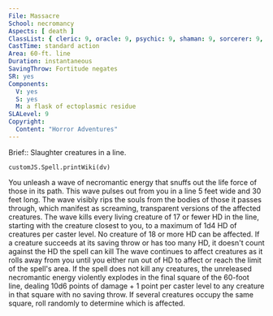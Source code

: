 ```yaml
---
File: Massacre
School: necromancy
Aspects: [ death ]
ClassList: { cleric: 9, oracle: 9, psychic: 9, shaman: 9, sorcerer: 9, wizard: 9, witch: 9 }
CastTime: standard action
Area: 60-ft. line
Duration: instantaneous
SavingThrow: Fortitude negates
SR: yes
Components:
  V: yes
  S: yes
  M: a flask of ectoplasmic residue
SLALevel: 9
Copyright:
  Content: "Horror Adventures"
---
```

Brief:: Slaughter creatures in a line.

```dataviewjs
customJS.Spell.printWiki(dv)
```

You unleash a wave of necromantic energy that snuffs out the life force of those in its path. This wave pulses out from you in a line 5 feet wide and 30 feet long. The wave visibly rips the souls from the bodies of those it passes through, which manifest as screaming, transparent versions of the affected creatures. The wave kills every living creature of 17 or fewer HD in the line, starting with the creature closest to you, to a maximum of 1d4 HD of creatures  per caster level. No creature of 18 or more HD can be affected. If a creature succeeds at its saving throw or has too many HD, it doesn't count against the HD the spell can kill The wave continues to affect creatures as it rolls away from you until you either run out of HD to affect or reach the limit of the spell's area. If the spell does not kill any creatures, the unreleased necromantic energy violently explodes in the final square of the 60-foot line, dealing 10d6 points of damage + 1 point per caster level to any creature in that square with no saving throw. If several creatures occupy the same square, roll randomly to determine which is affected.
